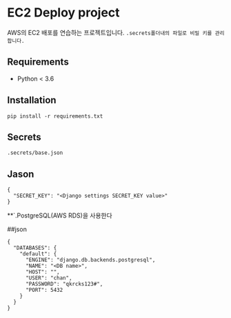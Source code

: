 # EC2 Deploy project

AWS의 EC2 배포를 연습하는 프로젝트입니다.
 `.secrets폴더내의 파일로 비밀 키를 관리합니다.`

## Requirements
- Python < 3.6

## Installation

```
pip install -r requirements.txt
```

## Secrets

```
.secrets/base.json
```



## Jason
```
{
  "SECRET_KEY": "<Django settings SECRET_KEY value>"
}
```

**`.PostgreSQL(AWS RDS)을 사용한다

##json

```
{
  "DATABASES": {
    "default": {
      "ENGINE": "django.db.backends.postgresql",
      "NAME": "<DB name>",
      "HOST": "",
      "USER": "chan",
      "PASSWORD": "qkrcks123#",
      "PORT": 5432
    }
  }
}

```
